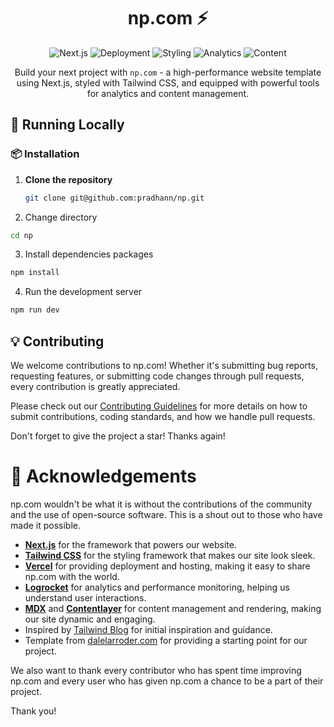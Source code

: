 <div align="center">

# np.com ⚡️

![Next.js](https://img.shields.io/badge/framework-Next.js-lightgrey.svg?style=for-the-badge&logo=next.js)
![Deployment](https://img.shields.io/badge/deployment-Vercel-informational.svg?style=for-the-badge&logo=vercel)
![Styling](https://img.shields.io/badge/styling-Tailwind_CSS-blue.svg?style=for-the-badge&logo=tailwind-css)
![Analytics](https://img.shields.io/badge/analytics-Logrocket-yellowgreen.svg?style=for-the-badge&logo=logrocket)
![Content](https://img.shields.io/badge/content-MDX_with_Contentlayer-ff69b4.svg?style=for-the-badge&logo=markdown)

Build your next project with `np.com` - a high-performance website template using Next.js, styled with Tailwind CSS, and equipped with powerful tools for analytics and content management.

</div>

## 🚀 Running Locally

### 📦 Installation

1. **Clone the repository**

   ```bash
   git clone git@github.com:pradhann/np.git
   ```

2. Change directory

```sh
cd np
```

3. Install dependencies packages

```bash
npm install
```

4. Run the development server

```bash
npm run dev
```

## 💡 Contributing

We welcome contributions to np.com! Whether it's submitting bug reports, requesting features, or submitting code changes through pull requests, every contribution is greatly appreciated.

Please check out our [Contributing Guidelines](CONTRIBUTING.md) for more details on how to submit contributions, coding standards, and how we handle pull requests.

Don't forget to give the project a star! Thanks again!

# 🙏 Acknowledgements

np.com wouldn't be what it is without the contributions of the community and the use of open-source software. This is a shout out to those who have made it possible.

- **[Next.js](https://nextjs.org/)** for the framework that powers our website.
- **[Tailwind CSS](https://tailwindcss.com/)** for the styling framework that makes our site look sleek.
- **[Vercel](https://vercel.com)** for providing deployment and hosting, making it easy to share np.com with the world.
- **[Logrocket](https://logrocket.com/)** for analytics and performance monitoring, helping us understand user interactions.
- **[MDX](https://mdxjs.com/)** and **[Contentlayer](https://www.contentlayer.dev/)** for content management and rendering, making our site dynamic and engaging.
- Inspired by [Tailwind Blog](https://github.com/timlrx/tailwind-nextjs-starter-blog) for initial inspiration and guidance.
- Template from [dalelarroder.com](https://github.com/dlarroder/dalelarroder) for providing a starting point for our project.

We also want to thank every contributor who has spent time improving np.com and every user who has given np.com a chance to be a part of their project.

Thank you!
